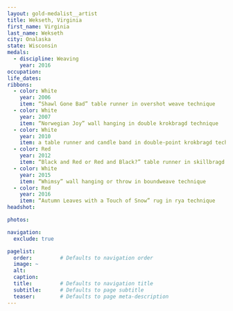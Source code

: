 ```yaml
---
layout: gold-medalist__artist
title: Wekseth, Virginia
first_name: Virginia
last_name: Wekseth
city: Onalaska
state: Wisconsin
medals:
  - discipline: Weaving
    year: 2016
occupation:
life_dates:
ribbons:
  - color: White
    year: 2006
    item: “Shawl Gone Bad” table runner in overshot weave technique
  - color: White
    year: 2007
    item: “Norwegian Joy” wall hanging in double krokbragd technique
  - color: White
    year: 2010
    item: a table runner and candle band in double-point krokbragd technique
  - color: Red
    year: 2012
    item: “Black and Red or Red and Black?” table runner in skillbragd technique
  - color: White
    year: 2015
    item: “Whimsy” wall hanging or throw in boundweave technique
  - color: Red
    year: 2016
    item: “Autumn Leaves with a Touch of Snow” rug in rya technique
headshot:

photos:

navigation:
  exclude: true

pagelist:
  order:         # Defaults to navigation order
  image: ~
  alt:
  caption:
  title:         # Defaults to navigation title
  subtitle:      # Defaults to page subtitle
  teaser:        # Defaults to page meta-description
---
```

